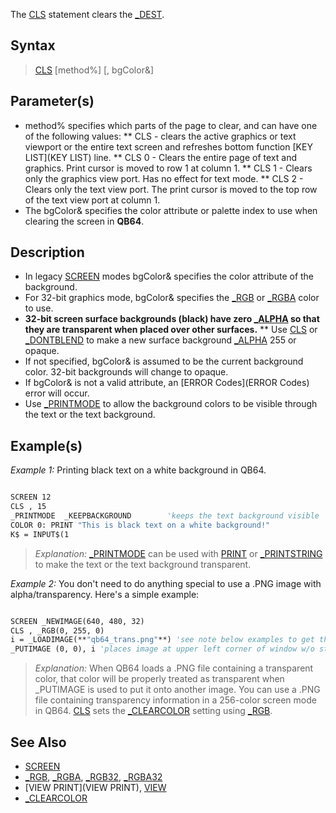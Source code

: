 The [CLS](CLS) statement clears the [_DEST](_DEST).


## Syntax
 
>  [CLS](CLS) [method%] [, bgColor&]


## Parameter(s)

* method% specifies which parts of the page to clear, and can have one of the following values:
** CLS    - clears the active graphics or text viewport or the entire text screen and refreshes bottom function [KEY LIST](KEY LIST) line.
** CLS 0 - Clears the entire page of text and graphics. Print cursor is moved to row 1 at column 1.
** CLS 1 - Clears only the graphics view port. Has no effect for text mode.
** CLS 2 - Clears only the text view port. The print cursor is moved to the top row of the text view port at column 1.
* The bgColor& specifies the color attribute or palette index to use when clearing the screen in **QB64**.


## Description

* In legacy [SCREEN](SCREEN) modes bgColor& specifies the color attribute of the background.
* For 32-bit graphics mode, bgColor& specifies the [_RGB](_RGB) or [_RGBA](_RGBA) color to use. 
* **32-bit screen surface backgrounds (black) have zero [_ALPHA](_ALPHA) so that they are transparent when placed over other surfaces.**
** Use [CLS](CLS) or [_DONTBLEND](_DONTBLEND) to make a new surface background [_ALPHA](_ALPHA) 255 or opaque.
* If not specified, bgColor& is assumed to be the current background color. 32-bit backgrounds will change to opaque.
* If bgColor& is not a valid attribute, an [ERROR Codes](ERROR Codes) error will occur.
* Use [_PRINTMODE](_PRINTMODE) to allow the background colors to be visible through the text or the text background.


## Example(s)

*Example 1:* Printing black text on a white background in QB64.

```vb

SCREEN 12
CLS , 15
_PRINTMODE  _KEEPBACKGROUND        'keeps the text background visible
COLOR 0: PRINT "This is black text on a white background!"
K$ = INPUT$(1

```
> *Explanation:* [_PRINTMODE](_PRINTMODE) can be used with [PRINT](PRINT) or [_PRINTSTRING](_PRINTSTRING) to make the text or the text background transparent.


*Example 2:* You don't need to do anything special to use a .PNG image with alpha/transparency. Here's a simple example:

```vb

SCREEN _NEWIMAGE(640, 480, 32)
CLS , _RGB(0, 255, 0)
i = _LOADIMAGE(**"qb64_trans.png"**) 'see note below examples to get the image 
_PUTIMAGE (0, 0), i 'places image at upper left corner of window w/o stretching it 


```

>  *Explanation:* When QB64 loads a .PNG file containing a transparent color, that color will be properly treated as transparent when _PUTIMAGE is used to put it onto another image. You can use a .PNG file containing transparency information in a 256-color screen mode in QB64. [CLS](CLS) sets the [_CLEARCOLOR](_CLEARCOLOR) setting using [_RGB](_RGB).


## See Also

* [SCREEN](SCREEN)
* [_RGB](_RGB), [_RGBA](_RGBA), [_RGB32](_RGB32), [_RGBA32](_RGBA32)
* [VIEW PRINT](VIEW PRINT), [VIEW](VIEW)
* [_CLEARCOLOR](_CLEARCOLOR)




